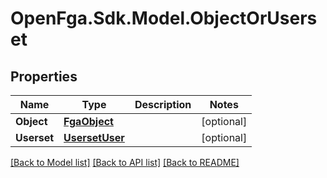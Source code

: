 # OpenFga.Sdk.Model.ObjectOrUserset

## Properties

Name | Type | Description | Notes
------------ | ------------- | ------------- | -------------
**Object** | [**FgaObject**](FgaObject.md) |  | [optional] 
**Userset** | [**UsersetUser**](UsersetUser.md) |  | [optional] 

[[Back to Model list]](../README.md#models) [[Back to API list]](../README.md#api-endpoints) [[Back to README]](../README.md)

